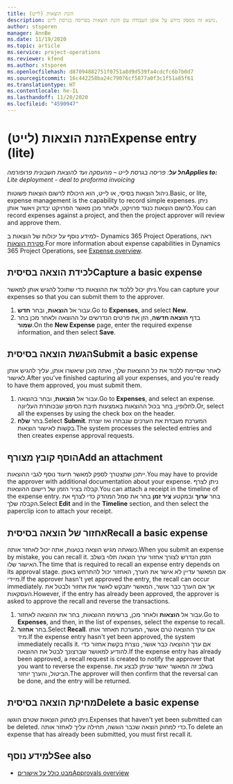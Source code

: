 ```yaml
---
title: הזנת הוצאות (לייט)
description: נושא זה מספק מידע על אופן העבודה עם הזנת הוצאות בפריסה בגרסת לייט.
author: stsporen
manager: AnnBe
ms.date: 11/19/2020
ms.topic: article
ms.service: project-operations
ms.reviewer: kfend
ms.author: stsporen
ms.openlocfilehash: d87094882751f0751a8d9d539fa4cdcfc6b7b0d7
ms.sourcegitcommit: 16c442258ba24c79076cf5877a0f3c1f51a85f61
ms.translationtype: HT
ms.contentlocale: he-IL
ms.lasthandoff: 11/20/2020
ms.locfileid: "4590947"
---
```

# <a name="expense-entry-lite"></a><span data-ttu-id="db05c-103">הזנת הוצאות (לייט)</span><span class="sxs-lookup"><span data-stu-id="db05c-103">Expense entry (lite)</span></span>

<span data-ttu-id="db05c-104">_**חל על**: פריסה בגרסת לייט – מהעסקה ועד להוצאת חשבונית פרופורמה_</span><span class="sxs-lookup"><span data-stu-id="db05c-104">_**Applies to:** Lite deployment - deal to proforma invoicing_</span></span>

<span data-ttu-id="db05c-105">ניהול הוצאות בסיסי, או לייט, הוא היכולת לרשום הוצאות פשוטות.</span><span class="sxs-lookup"><span data-stu-id="db05c-105">Basic, or lite, expense management is the capability to record simple expenses.</span></span> <span data-ttu-id="db05c-106">ניתן לרשום הוצאות כנגד פרויקט, ולאחר מכן מאשר הפרויקט יבדוק ויאשר אותן.</span><span class="sxs-lookup"><span data-stu-id="db05c-106">You can record expenses against a project, and then the project approver will review and approve them.</span></span>

<span data-ttu-id="db05c-107">למידע נוסף על יכולות של הוצאות ב- Dynamics 365 Project Operations, ראה [סקירת הוצאות](expense-overview.md).</span><span class="sxs-lookup"><span data-stu-id="db05c-107">For more information about expense capabilities in Dynamics 365 Project Operations, see [Expense overview](expense-overview.md).</span></span>

## <a name="capture-a-basic-expense"></a><span data-ttu-id="db05c-108">לכידת הוצאה בסיסית</span><span class="sxs-lookup"><span data-stu-id="db05c-108">Capture a basic expense</span></span>

<span data-ttu-id="db05c-109">ניתן יכול ללכוד את ההוצאות כדי שתוכל להגיש אותן למאשר.</span><span class="sxs-lookup"><span data-stu-id="db05c-109">You can capture your expenses so that you can submit them to the approver.</span></span>

1. <span data-ttu-id="db05c-110">עבור אל **הוצאות**, ובחר **חדש**.</span><span class="sxs-lookup"><span data-stu-id="db05c-110">Go to **Expenses**, and select **New**.</span></span>
2. <span data-ttu-id="db05c-111">בדף **הוצאה חדשה**, הזן את פרטים הנדרשים על ההוצאה ולאחר מכן בחר **שמור**.</span><span class="sxs-lookup"><span data-stu-id="db05c-111">On the **New Expense** page, enter the required expense information, and then select **Save**.</span></span>

## <a name="submit-a-basic-expense"></a><span data-ttu-id="db05c-112">הגשת הוצאה בסיסית</span><span class="sxs-lookup"><span data-stu-id="db05c-112">Submit a basic expense</span></span>

<span data-ttu-id="db05c-113">לאחר שסיימת ללכוד את כל ההוצאות שלך, ואתה מוכן שיאשרו אותן, עליך להגיש אותן לאישור.</span><span class="sxs-lookup"><span data-stu-id="db05c-113">After you've finished capturing all your expenses, and you're ready to have them approved, you must submit them.</span></span>

1. <span data-ttu-id="db05c-114">עבור אל **הוצאות**, ובחר בהוצאה.</span><span class="sxs-lookup"><span data-stu-id="db05c-114">Go to **Expenses**, and select an expense.</span></span> <span data-ttu-id="db05c-115">לחלופין, בחר בכול ההוצאות באמצעות תיבת הסימון שבכותרת העליונה.</span><span class="sxs-lookup"><span data-stu-id="db05c-115">Or, select all the expenses by using the check box on the header.</span></span>
2. <span data-ttu-id="db05c-116">בחר **שלח**.</span><span class="sxs-lookup"><span data-stu-id="db05c-116">Select **Submit**.</span></span> <span data-ttu-id="db05c-117">המערכת מעבדת את הערכים שנבחרו ואז יוצרת בקשות לאישור הוצאות.</span><span class="sxs-lookup"><span data-stu-id="db05c-117">The system processes the selected entries and then creates expense approval requests.</span></span>

## <a name="add-an-attachment"></a><span data-ttu-id="db05c-118">הוסף קובץ מצורף</span><span class="sxs-lookup"><span data-stu-id="db05c-118">Add an attachment</span></span>

<span data-ttu-id="db05c-119">ייתכן שתצטרך לספק למאשר תיעוד נוסף לגבי ההוצאות.</span><span class="sxs-lookup"><span data-stu-id="db05c-119">You may have to provide the approver with additional documentation about your expense.</span></span> <span data-ttu-id="db05c-120">ניתן לצרף קבלה בציר הזמן של רישום ההוצאות.</span><span class="sxs-lookup"><span data-stu-id="db05c-120">You can attach a receipt in the timeline of the expense entry.</span></span> <span data-ttu-id="db05c-121">בחר **ערוך** ובמקטע **ציר זמן** בחר את סמל המהדק כדי לצרף את הקבלה שלך.</span><span class="sxs-lookup"><span data-stu-id="db05c-121">Select **Edit** and in the **Timeline** section, and then select the paperclip icon to attach your receipt.</span></span>

## <a name="recall-a-basic-expense"></a><span data-ttu-id="db05c-122">אחזור של הוצאה בסיסית</span><span class="sxs-lookup"><span data-stu-id="db05c-122">Recall a basic expense</span></span>

<span data-ttu-id="db05c-123">כשאתה מגיש הוצאה בטעות, אתה יכול לאחזר אותה.</span><span class="sxs-lookup"><span data-stu-id="db05c-123">When you submit an expense by mistake, you can recall it.</span></span> <span data-ttu-id="db05c-124">הזמן הנדרש לצורך אחזור ערך הוצאה תלוי בשלב האישור שלו.</span><span class="sxs-lookup"><span data-stu-id="db05c-124">The time that is required to recall an expense entry depends on its approval stage.</span></span>  <span data-ttu-id="db05c-125">אם המאשר עדיין לא אישר את הערך, האחזור יכול להתרחש באופן מיידי.</span><span class="sxs-lookup"><span data-stu-id="db05c-125">If the approver hasn't yet approved the entry, the recall can occur immediately.</span></span> <span data-ttu-id="db05c-126">אך אם הערך כבר אושר, המאשר יתבקש לאשר את אחזור ולבטל את העסקאות.</span><span class="sxs-lookup"><span data-stu-id="db05c-126">However, if the entry has already been approved, the approver is asked to approve the recall and reverse the transactions.</span></span>

1. <span data-ttu-id="db05c-127">עבור אל **הוצאות** ולאחר מכן, ברשימת ההוצאות, בחר את ההוצאה לאחזור.</span><span class="sxs-lookup"><span data-stu-id="db05c-127">Go to **Expenses**, and then, in the list of expenses, select the expense to recall.</span></span>
2. <span data-ttu-id="db05c-128">בחר **אחזור**.</span><span class="sxs-lookup"><span data-stu-id="db05c-128">Select **Recall**.</span></span> <span data-ttu-id="db05c-129">אם ערך ההוצאה טרם אושר, המערכת תאחזר אותו מיד.</span><span class="sxs-lookup"><span data-stu-id="db05c-129">If the expense entry hasn't yet been approved, the system immediately recalls it.</span></span> <span data-ttu-id="db05c-130">אם ערך ההוצאה כבר אושר, נוצרת בקשת אחזור כדי להודיע למאושר שברצונך לבטל את ההוצאה.</span><span class="sxs-lookup"><span data-stu-id="db05c-130">If the expense entry has already been approved, a recall request is created to notify the approver that you want to reverse the expense.</span></span> <span data-ttu-id="db05c-131">בשלב זה המאשר יאשר שניתן לבצע את הביטול, והערך יוחזר.</span><span class="sxs-lookup"><span data-stu-id="db05c-131">The approver will then confirm that the reversal can be done, and the entry will be returned.</span></span>

## <a name="delete-a-basic-expense"></a><span data-ttu-id="db05c-132">מחיקת הוצאה בסיסית</span><span class="sxs-lookup"><span data-stu-id="db05c-132">Delete a basic expense</span></span>

<span data-ttu-id="db05c-133">ניתן למחוק הוצאות שטרם הוגשו.</span><span class="sxs-lookup"><span data-stu-id="db05c-133">Expenses that haven't yet been submitted can be deleted.</span></span> <span data-ttu-id="db05c-134">כדי למחוק הוצאה שכבר הוגשה, תחילה עליך לאחזר אותה.</span><span class="sxs-lookup"><span data-stu-id="db05c-134">To delete an expense that has already been submitted, you must first recall it.</span></span>

## <a name="see-also"></a><span data-ttu-id="db05c-135">למידע נוסף</span><span class="sxs-lookup"><span data-stu-id="db05c-135">See also</span></span>

- [<span data-ttu-id="db05c-136">מבט כולל על אישורים</span><span class="sxs-lookup"><span data-stu-id="db05c-136">Approvals overview</span></span>](../approvals/approvals-overview.md)
